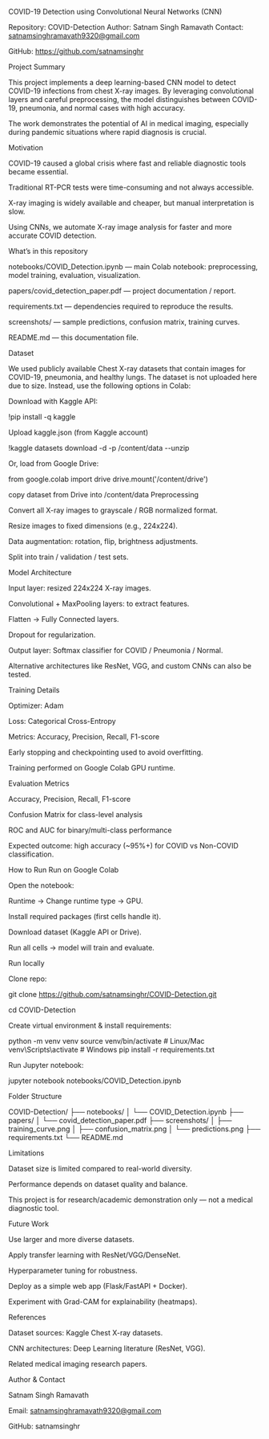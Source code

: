 COVID-19 Detection using Convolutional Neural Networks (CNN)






Repository: COVID-Detection
Author: Satnam Singh Ramavath
Contact: satnamsinghramavath9320@gmail.com

GitHub: https://github.com/satnamsinghr

Project Summary

This project implements a deep learning-based CNN model to detect COVID-19 infections from chest X-ray images.
By leveraging convolutional layers and careful preprocessing, the model distinguishes between COVID-19, pneumonia, and normal cases with high accuracy.

The work demonstrates the potential of AI in medical imaging, especially during pandemic situations where rapid diagnosis is crucial.

Motivation

COVID-19 caused a global crisis where fast and reliable diagnostic tools became essential.

Traditional RT-PCR tests were time-consuming and not always accessible.

X-ray imaging is widely available and cheaper, but manual interpretation is slow.

Using CNNs, we automate X-ray image analysis for faster and more accurate COVID detection.

What’s in this repository

notebooks/COVID_Detection.ipynb — main Colab notebook: preprocessing, model training, evaluation, visualization.

papers/covid_detection_paper.pdf — project documentation / report.

requirements.txt — dependencies required to reproduce the results.

screenshots/ — sample predictions, confusion matrix, training curves.

README.md — this documentation file.

Dataset

We used publicly available Chest X-ray datasets that contain images for COVID-19, pneumonia, and healthy lungs.
The dataset is not uploaded here due to size. Instead, use the following options in Colab:

Download with Kaggle API:

!pip install -q kaggle

Upload kaggle.json (from Kaggle account)

!kaggle datasets download -d <dataset-id> -p /content/data --unzip

Or, load from Google Drive:

from google.colab import drive
drive.mount('/content/drive')

copy dataset from Drive into /content/data
Preprocessing

Convert all X-ray images to grayscale / RGB normalized format.

Resize images to fixed dimensions (e.g., 224x224).

Data augmentation: rotation, flip, brightness adjustments.

Split into train / validation / test sets.

Model Architecture

Input layer: resized 224x224 X-ray images.

Convolutional + MaxPooling layers: to extract features.

Flatten → Fully Connected layers.

Dropout for regularization.

Output layer: Softmax classifier for COVID / Pneumonia / Normal.

Alternative architectures like ResNet, VGG, and custom CNNs can also be tested.

Training Details

Optimizer: Adam

Loss: Categorical Cross-Entropy

Metrics: Accuracy, Precision, Recall, F1-score

Early stopping and checkpointing used to avoid overfitting.

Training performed on Google Colab GPU runtime.

Evaluation Metrics

Accuracy, Precision, Recall, F1-score

Confusion Matrix for class-level analysis

ROC and AUC for binary/multi-class performance

Expected outcome: high accuracy (~95%+) for COVID vs Non-COVID classification.

How to Run
Run on Google Colab

Open the notebook:


Runtime → Change runtime type → GPU.

Install required packages (first cells handle it).

Download dataset (Kaggle API or Drive).

Run all cells → model will train and evaluate.

Run locally

Clone repo:

git clone https://github.com/satnamsinghr/COVID-Detection.git

cd COVID-Detection

Create virtual environment & install requirements:

python -m venv venv
source venv/bin/activate # Linux/Mac
venv\Scripts\activate # Windows
pip install -r requirements.txt

Run Jupyter notebook:

jupyter notebook notebooks/COVID_Detection.ipynb

Folder Structure

COVID-Detection/
├── notebooks/
│ └── COVID_Detection.ipynb
├── papers/
│ └── covid_detection_paper.pdf
├── screenshots/
│ ├── training_curve.png
│ ├── confusion_matrix.png
│ └── predictions.png
├── requirements.txt
└── README.md








Limitations

Dataset size is limited compared to real-world diversity.

Performance depends on dataset quality and balance.

This project is for research/academic demonstration only — not a medical diagnostic tool.

Future Work

Use larger and more diverse datasets.

Apply transfer learning with ResNet/VGG/DenseNet.

Hyperparameter tuning for robustness.

Deploy as a simple web app (Flask/FastAPI + Docker).

Experiment with Grad-CAM for explainability (heatmaps).

References

Dataset sources: Kaggle Chest X-ray datasets.

CNN architectures: Deep Learning literature (ResNet, VGG).

Related medical imaging research papers.

Author & Contact

Satnam Singh Ramavath

Email: satnamsinghramavath9320@gmail.com

GitHub: satnamsinghr
